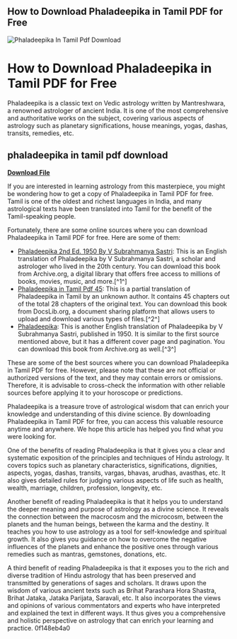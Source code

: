 ## How to Download Phaladeepika in Tamil PDF for Free

 
![Phaladeepika In Tamil Pdf Download](https://encrypted-tbn0.gstatic.com/images?q=tbn:ANd9GcR84CeluUN5ywn9p4-wP4Aj_6qP0Lvq_xu9CUWTzRCrtLoXQHlNwxsAEZI)

 
# How to Download Phaladeepika in Tamil PDF for Free
 
Phaladeepika is a classic text on Vedic astrology written by Mantreshwara, a renowned astrologer of ancient India. It is one of the most comprehensive and authoritative works on the subject, covering various aspects of astrology such as planetary significations, house meanings, yogas, dashas, transits, remedies, etc.
 
## phaladeepika in tamil pdf download


[**Download File**](https://vercupalo.blogspot.com/?d=2tLYzt)

 
If you are interested in learning astrology from this masterpiece, you might be wondering how to get a copy of Phaladeepika in Tamil PDF for free. Tamil is one of the oldest and richest languages in India, and many astrological texts have been translated into Tamil for the benefit of the Tamil-speaking people.
 
Fortunately, there are some online sources where you can download Phaladeepika in Tamil PDF for free. Here are some of them:
 
- [Phaladeepika 2nd Ed. 1950 By V Subrahmanya Sastri](https://archive.org/details/Phaladeepika2ndEd.1950ByVSubrahmanyaSastri): This is an English translation of Phaladeepika by V Subrahmanya Sastri, a scholar and astrologer who lived in the 20th century. You can download this book from Archive.org, a digital library that offers free access to millions of books, movies, music, and more.[^1^]
- [Phaladeepika in Tamil Pdf 45](https://docslib.org/doc/346088/phaladeepika-in-tamil-pdf-45): This is a partial translation of Phaladeepika in Tamil by an unknown author. It contains 45 chapters out of the total 28 chapters of the original text. You can download this book from DocsLib.org, a document sharing platform that allows users to upload and download various types of files.[^2^]
- [Phaladeepika](https://archive.org/details/in.gov.ignca.6945): This is another English translation of Phaladeepika by V Subrahmanya Sastri, published in 1950. It is similar to the first source mentioned above, but it has a different cover page and pagination. You can download this book from Archive.org as well.[^3^]

These are some of the best sources where you can download Phaladeepika in Tamil PDF for free. However, please note that these are not official or authorized versions of the text, and they may contain errors or omissions. Therefore, it is advisable to cross-check the information with other reliable sources before applying it to your horoscope or predictions.
 
Phaladeepika is a treasure trove of astrological wisdom that can enrich your knowledge and understanding of this divine science. By downloading Phaladeepika in Tamil PDF for free, you can access this valuable resource anytime and anywhere. We hope this article has helped you find what you were looking for.
  
One of the benefits of reading Phaladeepika is that it gives you a clear and systematic exposition of the principles and techniques of Hindu astrology. It covers topics such as planetary characteristics, significations, dignities, aspects, yogas, dashas, transits, vargas, bhavas, arudhas, avasthas, etc. It also gives detailed rules for judging various aspects of life such as health, wealth, marriage, children, profession, longevity, etc.
 
Another benefit of reading Phaladeepika is that it helps you to understand the deeper meaning and purpose of astrology as a divine science. It reveals the connection between the macrocosm and the microcosm, between the planets and the human beings, between the karma and the destiny. It teaches you how to use astrology as a tool for self-knowledge and spiritual growth. It also gives you guidance on how to overcome the negative influences of the planets and enhance the positive ones through various remedies such as mantras, gemstones, donations, etc.
 
A third benefit of reading Phaladeepika is that it exposes you to the rich and diverse tradition of Hindu astrology that has been preserved and transmitted by generations of sages and scholars. It draws upon the wisdom of various ancient texts such as Brihat Parashara Hora Shastra, Brihat Jataka, Jataka Parijata, Saravali, etc. It also incorporates the views and opinions of various commentators and experts who have interpreted and explained the text in different ways. It thus gives you a comprehensive and holistic perspective on astrology that can enrich your learning and practice.
 0f148eb4a0
